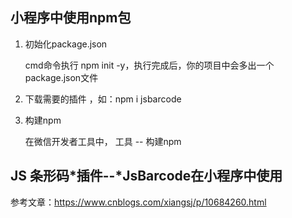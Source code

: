 ## 小程序中使用npm包

1. 初始化package.json

   cmd命令执行 npm init -y，执行完成后，你的项目中会多出一个package.json文件

2. 下载需要的插件 ，如：npm i jsbarcode

3. 构建npm 

   在微信开发者工具中， 工具 -- 构建npm

## JS 条形码*插件--*JsBarcode在小程序中使用

 参考文章：https://www.cnblogs.com/xiangsj/p/10684260.html